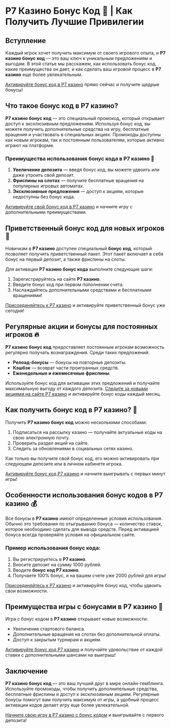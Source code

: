 # Р7 Казино Бонус Код 🎰 | Как Получить Лучшие Привилегии

## Вступление

Каждый игрок хочет получить максимум от своего игрового опыта, и **Р7 казино бонус код** — это ваш ключ к уникальным предложениям и выгодам. В этой статье мы расскажем, как использовать бонус код, какие преимущества он дает, и как сделать ваш игровой процесс в **Р7 казино** еще более увлекательным.

[Активируйте бонус код в Р7 казино](https://brandplay.link/bMd3Yjsw) прямо сейчас и получите щедрые бонусы!

## Что такое бонус код в Р7 казино?

**Р7 казино бонус код** — это специальный промокод, который открывает доступ к эксклюзивным предложениям. Используя бонус код, вы можете получить дополнительные средства на игру, бесплатные вращения и участвовать в специальных акциях. Промокоды доступны как новым игрокам, так и постоянным пользователям, которые активно играют на платформе.

### Преимущества использования бонус кода в Р7 казино 🎯

1. **Увеличение депозита** — введя бонус код, вы можете удвоить или даже утроить свой депозит.
2. **Фриспины на слотах** — получите бесплатные вращения на популярных игровых автоматах.
3. **Эксклюзивные предложения** — доступ к акциям, которые недоступны без бонус кода.

[Активируйте свой бонус код в Р7 казино](https://brandplay.link/bMd3Yjsw) и начните игру с дополнительными преимуществами.

## Приветственный бонус код для новых игроков 🎁

Новичкам в **Р7 казино** доступен специальный **бонус код**, который позволяет получить приветственный пакет. Этот пакет включает в себя бонус на первый депозит, а также фриспины на слоты.

Для активации **Р7 казино бонус кода** выполните следующие шаги:

1. Зарегистрируйтесь на сайте **Р7 казино**.
2. Введите бонус код при первом пополнении счета.
3. Наслаждайтесь дополнительными средствами и бесплатными вращениями!

[Присоединяйтесь к Р7 казино](https://brandplay.link/bMd3Yjsw) и активируйте приветственный бонус уже сегодня!

## Регулярные акции и бонусы для постоянных игроков 🔥

**Р7 казино бонус код** предоставляет постоянным игрокам возможность регулярно получать вознаграждения. Среди таких предложений:

- **Релоад-бонусы** — бонусы на повторные депозиты.
- **Кэшбэк** — возврат части проигранных средств.
- **Еженедельные и ежемесячные фриспины**.

Используйте бонус код для активации этих предложений и получайте максимальную выгоду от каждого депозита. [Следите за новыми акциями на сайте Р7 казино](https://brandplay.link/bMd3Yjsw) и активируйте бонус коды каждый месяц.

## Как получить бонус код в Р7 казино? 💎

Получить **Р7 казино бонус код** можно несколькими способами:

1. Подписаться на рассылку казино — получайте актуальные коды на свою электронную почту.
2. Проверить раздел акций на сайте.
3. Следить за обновлениями в социальных сетях казино.

Как только вы получите свой бонус код, его можно активировать при следующем депозите или в личном кабинете игрока.

[Активируйте бонус код Р7 казино](https://brandplay.link/bMd3Yjsw) и начните выигрывать с первых минут игры!

## Особенности использования бонус кодов в Р7 казино 💰

Все бонусы в **Р7 казино** имеют определенные условия использования. Обычно это требования по отыгрыванию бонуса — количество ставок, которое необходимо сделать для вывода средств. Перед активацией бонуса всегда проверяйте условия на официальном сайте.

### Пример использования бонус кода:

1. Вы регистрируетесь в **Р7 казино**.
2. Вносите депозит на сумму 1000 рублей.
3. Вводите **бонус код Р7 казино**.
4. Получаете 100% бонус, и на вашем счете уже 2000 рублей для игры!

[Присоединяйтесь к Р7 казино](https://brandplay.link/bMd3Yjsw) и активируйте бонус код, чтобы удвоить свои возможности.

## Преимущества игры с бонусами в Р7 казино 🎉

Игра с бонус кодом в **Р7 казино** открывает новые возможности:

- Увеличение стартового баланса.
- Дополнительные вращения на слотах без дополнительной оплаты.
- Доступ к закрытым турнирам и акциям.

[Активируйте бонус код Р7 казино](https://brandplay.link/bMd3Yjsw) и получайте удовольствие от каждой ставки с дополнительными шансами на выигрыш!

## Заключение

**Р7 казино бонус код** — это ваш лучший друг в мире онлайн-гемблинга. Используйте промокоды, чтобы получить дополнительные средства, бесплатные фриспины и доступ к эксклюзивным акциям. Регулярные бонусы помогут вам получить максимум от игры, а удобный процесс активации кодов делает игру еще более увлекательной.

[Начните свою игру в Р7 казино с бонус кодом](https://brandplay.link/bMd3Yjsw) и выигрывайте с первого депозита!
